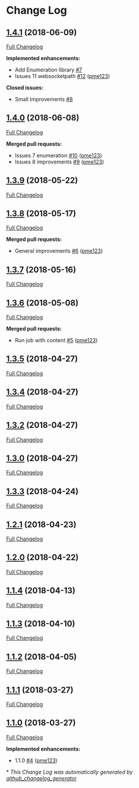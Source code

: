 # Change Log

## [1.4.1](https://github.com/pme123/scala-adapters/tree/1.4.1) (2018-06-09)
[Full Changelog](https://github.com/pme123/scala-adapters/compare/1.4.0...1.4.1)

**Implemented enhancements:**

- Add Enumeration library [\#7](https://github.com/pme123/scala-adapters/issues/7)
- Issues 11 websocketpath [\#12](https://github.com/pme123/scala-adapters/pull/12) ([pme123](https://github.com/pme123))

**Closed issues:**

- Small Improvements [\#8](https://github.com/pme123/scala-adapters/issues/8)

## [1.4.0](https://github.com/pme123/scala-adapters/tree/1.4.0) (2018-06-08)
[Full Changelog](https://github.com/pme123/scala-adapters/compare/1.3.9...1.4.0)

**Merged pull requests:**

- Issues 7 enumeration [\#10](https://github.com/pme123/scala-adapters/pull/10) ([pme123](https://github.com/pme123))
- Issues 8 improvements [\#9](https://github.com/pme123/scala-adapters/pull/9) ([pme123](https://github.com/pme123))

## [1.3.9](https://github.com/pme123/scala-adapters/tree/1.3.9) (2018-05-22)
[Full Changelog](https://github.com/pme123/scala-adapters/compare/1.3.8...1.3.9)

## [1.3.8](https://github.com/pme123/scala-adapters/tree/1.3.8) (2018-05-17)
[Full Changelog](https://github.com/pme123/scala-adapters/compare/1.3.7...1.3.8)

**Merged pull requests:**

- General improvements [\#6](https://github.com/pme123/scala-adapters/pull/6) ([pme123](https://github.com/pme123))

## [1.3.7](https://github.com/pme123/scala-adapters/tree/1.3.7) (2018-05-16)
[Full Changelog](https://github.com/pme123/scala-adapters/compare/1.3.6...1.3.7)

## [1.3.6](https://github.com/pme123/scala-adapters/tree/1.3.6) (2018-05-08)
[Full Changelog](https://github.com/pme123/scala-adapters/compare/1.3.5...1.3.6)

**Merged pull requests:**

- Run job with content [\#5](https://github.com/pme123/scala-adapters/pull/5) ([pme123](https://github.com/pme123))

## [1.3.5](https://github.com/pme123/scala-adapters/tree/1.3.5) (2018-04-27)
[Full Changelog](https://github.com/pme123/scala-adapters/compare/1.3.4...1.3.5)

## [1.3.4](https://github.com/pme123/scala-adapters/tree/1.3.4) (2018-04-27)
[Full Changelog](https://github.com/pme123/scala-adapters/compare/1.3.2...1.3.4)

## [1.3.2](https://github.com/pme123/scala-adapters/tree/1.3.2) (2018-04-27)
[Full Changelog](https://github.com/pme123/scala-adapters/compare/1.3.0...1.3.2)

## [1.3.0](https://github.com/pme123/scala-adapters/tree/1.3.0) (2018-04-27)
[Full Changelog](https://github.com/pme123/scala-adapters/compare/1.3.3...1.3.0)

## [1.3.3](https://github.com/pme123/scala-adapters/tree/1.3.3) (2018-04-24)
[Full Changelog](https://github.com/pme123/scala-adapters/compare/1.2.1...1.3.3)

## [1.2.1](https://github.com/pme123/scala-adapters/tree/1.2.1) (2018-04-23)
[Full Changelog](https://github.com/pme123/scala-adapters/compare/1.2.0...1.2.1)

## [1.2.0](https://github.com/pme123/scala-adapters/tree/1.2.0) (2018-04-22)
[Full Changelog](https://github.com/pme123/scala-adapters/compare/1.1.4...1.2.0)

## [1.1.4](https://github.com/pme123/scala-adapters/tree/1.1.4) (2018-04-13)
[Full Changelog](https://github.com/pme123/scala-adapters/compare/1.1.3...1.1.4)

## [1.1.3](https://github.com/pme123/scala-adapters/tree/1.1.3) (2018-04-10)
[Full Changelog](https://github.com/pme123/scala-adapters/compare/1.1.2...1.1.3)

## [1.1.2](https://github.com/pme123/scala-adapters/tree/1.1.2) (2018-04-05)
[Full Changelog](https://github.com/pme123/scala-adapters/compare/1.1.1...1.1.2)

## [1.1.1](https://github.com/pme123/scala-adapters/tree/1.1.1) (2018-03-27)
[Full Changelog](https://github.com/pme123/scala-adapters/compare/1.1.0...1.1.1)

## [1.1.0](https://github.com/pme123/scala-adapters/tree/1.1.0) (2018-03-27)
[Full Changelog](https://github.com/pme123/scala-adapters/compare/1.0.8...1.1.0)

**Implemented enhancements:**

- 1.1.0 [\#4](https://github.com/pme123/scala-adapters/pull/4) ([pme123](https://github.com/pme123))



\* *This Change Log was automatically generated by [github_changelog_generator](https://github.com/skywinder/Github-Changelog-Generator)*
